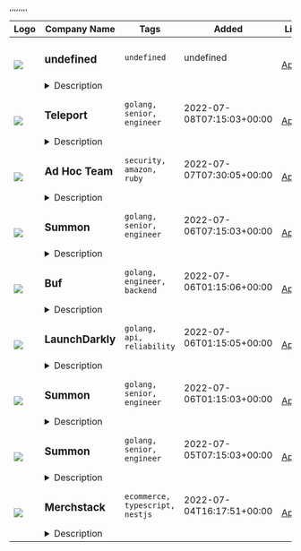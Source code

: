 <table><thead>
        <tr>
          <th>Logo</th>
          <th>Company Name</th>
          <th>Tags</th>
          <th>Added</th>
          <th>Link</th>
        </tr>
      </thead><tr>
            <td width="100" height="100" rowspan="2">
                <img src=undefined>
            </td>
            <td width="300">
                <h3>undefined</h3>
            </td>
            <td width="300">
                <code>undefined</code>
            </td>
            <td width="200">
            <text>undefined</text>
            </td>
            <td width="100" rowspan="2">
            <a href=undefined align="right" target="_blank">Apply</a>
            </td>
        </tr>
        <tr>
            <td colspan="3">
            <details><summary>Description</summary>
            undefined
            </details>
            </td>
        </tr>,<tr>
            <td width="100" height="100" rowspan="2">
                <img src=https://remoteOK.com/assets/logo-square.png>
            </td>
            <td width="300">
                <h3>Teleport</h3>
            </td>
            <td width="300">
                <code>golang, senior, engineer</code>
            </td>
            <td width="200">
            <text>2022-07-08T07:15:03+00:00</text>
            </td>
            <td width="100" rowspan="2">
            <a href=https://remoteOK.com/jobs/111576 align="right" target="_blank">Apply</a>
            </td>
        </tr>
        <tr>
            <td colspan="3">
            <details><summary>Description</summary>
            Oakland, United States - Teleport is an open core remote-first company headquartered in the San Francisco Bay Area, California. Our mission is to empower engineers to securely access any computing resource anywhere in the world.Modern computing environments are growing bigger and more comple...
            </details>
            </td>
        </tr>,<tr>
            <td width="100" height="100" rowspan="2">
                <img src=https://remoteok.com/assets/img/jobs/35020f146b306f9b2b7a4c461c93da801657157405.png>
            </td>
            <td width="300">
                <h3>Ad Hoc Team</h3>
            </td>
            <td width="300">
                <code>security, amazon, ruby</code>
            </td>
            <td width="200">
            <text>2022-07-07T07:30:05+00:00</text>
            </td>
            <td width="100" rowspan="2">
            <a href=https://remoteOK.com/jobs/111562 align="right" target="_blank">Apply</a>
            </td>
        </tr>
        <tr>
            <td colspan="3">
            <details><summary>Description</summary>
            <p><strong>This is a fully remote position.&nbsp;</strong></p><p><strong>Work on things that matter</strong><strong><br></strong><span style="font-weight: 400;">Ad Hoc is a digital services company that helps the federal government better serve people. Our teams use modern, agile methods to design and engineer government systems that connect Veterans with services, bring affordable health care to millions of people, and support important programs like Head Start. And as we work to make critical government services intuitive, accessible, and human-centered, weâre also changing how the government thinks about and uses technology. If you thrive on change, want to help close the gap between consumer expectations and government services, and can see the possibilities in ambiguity, then we want you here with us.&nbsp;</span></p><p><strong>What matters most</strong><span style="font-weight: 400;"><br></span><span style="font-weight: 400;">Ad Hoc operates according to our commitment to inclusivity, acceptance, accountability, and humility. We arenât heroes. We believe in missions larger than our individual selves and leave our egos at the door, learn from our mistakes, and iterate </span><span style="font-weight: 400;">in order to better serve the people in our country</span><span style="font-weight: 400;">. </span><span style="font-weight: 400;">We prioritize building teams that represent the diversity of the people our government serves.</span><span style="font-weight: 400;"> We love the challenge of government-size projects. We want to bring skills to federal agencies, help them better meet the needs of their users, and close the gap between consumer expectations and government.&nbsp;</span></p><p><strong>Built for a remote life</strong><span style="font-weight: 400;"><br></span><span style="font-weight: 400;">Ad Hoc is remote-first and remote-always. Weâve designed our culture, communications, and tools to support a nationwide distributed team since the beginning. Being remote by design allows Ad Hoc to be thoughtful and intentional about creating diverse teams and supporting them with a work environment that fits their lives. With a generous PTO policy and Slack channels for every interest (from bird watching to space nerds to parenting) our culture embraces the things happening in your life. Maybe you need to adjust your schedule to care for your family or take a bike ride. At Ad Hoc, thatâs embraced.&nbsp;</span></p><h2><em>What youâll do</em></h2><p><em><span style="font-weight: 400;">Our ideal Back End Software Engineer knows how to build large-scale production systems in modern agile environments. They write well-structured, tested, and secure code with little feedback or guidance. Theyâve designed and implemented reliable and maintainable APIs and built services that integrate with external dependencies. They can articulate how the thing they've built fits into a larger ecosystem. Theyâre not afraid of large, complex problems. They take an active role in planning and delivery efforts, drawing on their experience to suggest better approaches or alternatives. As an Ad Hoc Back End Engineer, youâll be:</span></em></p><ul><li style="font-weight: 400;"><em><span style="font-weight: 400;">Shipping software that impacts the lives of millions of people</span></em></li><li style="font-weight: 400;"><em><span style="font-weight: 400;">Using modern programming languages and frameworks to build scalable services that gracefully integrate with legacy systems</span></em></li><li style="font-weight: 400;"><em><span style="font-weight: 400;">Building and working with APIs to support both the digital services we deliver as well as third-party usage</span></em></li><li style="font-weight: 400;"><em><span style="font-weight: 400;">Using unit and integration testing to ensure systems work as intended</span></em></li><li style="font-weight: 400;"><em><span style="font-weight: 400;">Helping us continuously, iteratively improve</span></em></li></ul><h2><em>What we hope you'll bring</em></h2><ul><li style="font-weight: 400;"><em><span style="font-weight: 400;">Minimum 5 years of experience developing consumer-facing web applications, services, and APIs</span></em></li><li style="font-weight: 400;"><em><span style="font-weight: 400;">Experience developing web applications in Ruby on Rails, Java, Python, and/or GO</span></em></li><li style="font-weight: 400;"><em><span style="font-weight: 400;">Experience with Rest API development and maintenance</span></em></li><li style="font-weight: 400;"><em><span style="font-weight: 400;">Experience collaborating with external teams and stakeholders</span></em></li><li style="font-weight: 400;"><em><span style="font-weight: 400;">Understanding of the fundamental technologies of the web: HTTP, SSL, HTML, CSS, JavaScript, and APIs</span></em></li><li style="font-weight: 400;"><em><span style="font-weight: 400;">Experience and understanding of at least one agile methodology such as Scrum, XP, or SAFe.</span></em></li><li style="font-weight: 400;"><em><span style="font-weight: 400;">Experience with Amazon Web Services, in particular EC2, S3, and RDS.</span></em></li><li style="font-weight: 400;"><em><span style="font-weight: 400;">Solid spelling, grammar, and communication skills.</span></em></li></ul><h2><span style="font-weight: 400; font-size: 14px;">More than that, our ideal candidate wants to contribute to work that is bigger than themselves and wants to make a difference collaborating with their team. They care deeply about building better products, better relationships, and better trust in each interaction people have with their government. They believe in intuitive, easy-to-use government services. They collaborate well with designers, stakeholders, and other teams. They mentor and guide more junior engineers. Theyâre human-centered.</span></h2><p><span style="font-weight: 400;">And if you donât check every box on the list? That doesnât mean you canât help us in our mission to deliver critical government services. Talk to us!</span></p><h2><strong>Some basic requirements</strong></h2><ul><li style="font-weight: 400;"><span style="font-weight: 400;">All work must be conducted within the U.S., excluding U.S. territories. Some federal contracts require U.S. citizenship to be eligible for employment.</span></li><li style="font-weight: 400;"><span style="font-weight: 400;">You must be legally authorized to work in the U.S now and in the future without sponsorship.</span></li><li style="font-weight: 400;"><span style="font-weight: 400;">As a government contractor, you may be required to obtain a public trust security clearance.</span></li><li style="font-weight: 400;"><span style="font-weight: 400;">Some of our available roles are on federal contracts that require a degree or additional years of experience as a substitute.</span></li><li style="font-weight: 400;"><span style="font-weight: 400;">Our technical screening involves completing a homework assignment that is then graded blind to remove bias. We do not do tricky, unreliable whiteboarding tests. You can read more about our homework </span><a href="https://homework.adhoc.team/assignments/"><span style="font-weight: 400;">here</span></a><span style="font-weight: 400;">.</span></li></ul><p><span style="font-weight: 400;">Learn more about </span><a href="https://www.adhocteam.us/approach/engineering/"><span style="font-weight: 400;">engineering at Ad Hoc</span></a><span style="font-weight: 400;">.</span></p><h2><strong>Benefits</strong></h2><ul><li><span style="font-weight: 400;">Company-subsidized Health, Dental, and Vision Insurance</span></li><li><span style="font-weight: 400;">Use What You Need Vacation Policy</span></li><li>401K with employer match</li><li>Paid parental leave after one year of service</li><li>Continuing education/annual conference attendance stipend</li></ul><p>Ad Hoc LLC is an Equal Opportunity/Affirmative Action Employer. All qualified applicants will receive consideration for employment without regard to race, color, national origin, ancestry, sex, sexual orientation, gender identity or expression, religion, age, pregnancy, disability, work-related injury, covered veteran status, political ideology, marital status, or any other factor that the law protects from employment discrimination.&nbsp;&nbsp;&nbsp;</p><p><span style="font-weight: 400;">In support of theâ¯Colorado Equal Pay Transparency Act, and others like it across the country, Ad Hoc job descriptions feature the starting range we reasonably expect to pay to candidates who would join our team with little to no need for training on the responsibilities we've outlined above. Actual compensation is influenced by a wide range of factors including but not limited to skill set, level of experience, and responsibility. The range of starting pay for this role is $<em><strong>101,570 - $136,994</strong></em> and information on benefits offered is here. Our recruiters will be happy to answer any questions you may have, and we look forward to learning more about your salary requirements.</span></p>
            </details>
            </td>
        </tr>,<tr>
            <td width="100" height="100" rowspan="2">
                <img src=https://remoteOK.com/assets/logo-square.png>
            </td>
            <td width="300">
                <h3>Summon</h3>
            </td>
            <td width="300">
                <code>golang, senior, engineer</code>
            </td>
            <td width="200">
            <text>2022-07-06T07:15:03+00:00</text>
            </td>
            <td width="100" rowspan="2">
            <a href=https://remoteOK.com/jobs/111545 align="right" target="_blank">Apply</a>
            </td>
        </tr>
        <tr>
            <td colspan="3">
            <details><summary>Description</summary>
            Fully Remote (Americas timezones only), United States - Hires remotely in: North America â¢ South America â¢ Central AmericaRemote OnlyWe're building a unified developer experience to help software teams move faster and stay focused on achieving their goals. Over the past decades, software development has grown in imp...
            </details>
            </td>
        </tr>,<tr>
            <td width="100" height="100" rowspan="2">
                <img src=https://remoteOK.com/assets/logo-square.png>
            </td>
            <td width="300">
                <h3>Buf</h3>
            </td>
            <td width="300">
                <code>golang, engineer, backend</code>
            </td>
            <td width="200">
            <text>2022-07-06T01:15:06+00:00</text>
            </td>
            <td width="100" rowspan="2">
            <a href=https://remoteOK.com/jobs/111533 align="right" target="_blank">Apply</a>
            </td>
        </tr>
        <tr>
            <td colspan="3">
            <details><summary>Description</summary>
            Toronto, Canada - RemoteBuf is driving a new paradigm of APIs. Our team builds both open-source and commercial software that enables teams- whether they be small startups or the worldâs leading enterprises- to ingest, manage, and maintain their APIs systematically: a huge improvemen...
            </details>
            </td>
        </tr>,<tr>
            <td width="100" height="100" rowspan="2">
                <img src=https://remoteOK.com/assets/logo-square.png>
            </td>
            <td width="300">
                <h3>LaunchDarkly</h3>
            </td>
            <td width="300">
                <code>golang, api, reliability</code>
            </td>
            <td width="200">
            <text>2022-07-06T01:15:05+00:00</text>
            </td>
            <td width="100" rowspan="2">
            <a href=https://remoteOK.com/jobs/111532 align="right" target="_blank">Apply</a>
            </td>
        </tr>
        <tr>
            <td colspan="3">
            <details><summary>Description</summary>
            Oakland, United States - As a Backend Engineer, you will help us build features, design and implement API methods, and improve the performance and reliability of our systems. We're looking for someone who knows what it takes to deliver value to customers and takes pride in the quality of their ...
            </details>
            </td>
        </tr>,<tr>
            <td width="100" height="100" rowspan="2">
                <img src=https://remoteOK.com/assets/logo-square.png>
            </td>
            <td width="300">
                <h3>Summon</h3>
            </td>
            <td width="300">
                <code>golang, senior, engineer</code>
            </td>
            <td width="200">
            <text>2022-07-06T01:15:03+00:00</text>
            </td>
            <td width="100" rowspan="2">
            <a href=https://remoteOK.com/jobs/111530 align="right" target="_blank">Apply</a>
            </td>
        </tr>
        <tr>
            <td colspan="3">
            <details><summary>Description</summary>
            Fully Remote (Americas timezones only), United States - Hires remotely in: North America â¢ South America â¢ Central AmericaRemote OnlyWe're building a unified developer experience to help software teams move faster and stay focused on achieving their goals. Over the past decades, software development has grown in imp...
            </details>
            </td>
        </tr>,<tr>
            <td width="100" height="100" rowspan="2">
                <img src=https://remoteOK.com/assets/logo-square.png>
            </td>
            <td width="300">
                <h3>Summon</h3>
            </td>
            <td width="300">
                <code>golang, senior, engineer</code>
            </td>
            <td width="200">
            <text>2022-07-05T07:15:03+00:00</text>
            </td>
            <td width="100" rowspan="2">
            <a href=https://remoteOK.com/jobs/111512 align="right" target="_blank">Apply</a>
            </td>
        </tr>
        <tr>
            <td colspan="3">
            <details><summary>Description</summary>
            San Francisco, United States - Hires remotely in: North America â¢ South America â¢ Central AmericaRemote OnlyWe're building a unified developer experience to help software teams move faster and stay focused on achieving their goals. Over the past decades, software development has grown in imp...
            </details>
            </td>
        </tr>,<tr>
            <td width="100" height="100" rowspan="2">
                <img src=https://remoteOK.com/assets/img/jobs/719be6167564fc43e3ea37e75e0712711656929871.png>
            </td>
            <td width="300">
                <h3>Merchstack</h3>
            </td>
            <td width="300">
                <code>ecommerce, typescript, nestjs</code>
            </td>
            <td width="200">
            <text>2022-07-04T16:17:51+00:00</text>
            </td>
            <td width="100" rowspan="2">
            <a href=https://remoteOK.com/jobs/111502 align="right" target="_blank">Apply</a>
            </td>
        </tr>
        <tr>
            <td colspan="3">
            <details><summary>Description</summary>
            <p>Merchstack is looking for an experienced backend engineer to help architect, build, and evolve our SaaS product on the backend. Weâre seeking engineers who think about the backend in terms of systems, reuse, flexibility, and performance.</p><p>To succeed in this role, you will need a breadth of experience working in modelling data structures for data-rich applications, a passion for object-oriented design patterns and an unparalleled ability to think about individual work items, holistically across the design of the entire application.</p><h2>What youâll do</h2><ul><li>Design and implement new GraphQL queries and mutations to either meet customer demand or UI/UX requirements.</li><li>Contribute to the overall stability and performance of our application.</li><li>Optimize our application for maximum speed and scalability.</li><li>Build new data providers for Merchstack in the form of composable plugins.</li><li>Take ownership of dependencies in our code base i.e. ensuring that we are reasonably patched.</li><li>Work with the VP of Engineering to plan out new prospective pieces of work ahead of time, such as architectural design and infrastructure requirements.</li><li>Work with DevOps / DBA functions to ensure that new and existing features are being backed and observed by appropriate hardware/infrastructure.</li></ul><h2>The Stack</h2><ul><li>Typescript, NestJS</li><li>SQL / TypeORM</li><li>Apollo GraphQL</li><li>ElasticSearch</li><li>Redis</li><li>AWS / Elastic Kubernetes Service</li></ul><h2>What we look for</h2><ul><li>4+ years building object-oriented data-driven applications at scale.</li><li>Confident in leveraging relational data sources at scale, this includes but is not limited to a deep understanding of data cardinality, data structures and efficient client-side memory management for large datasets and fast-moving dimensions.</li><li>Experience leveraging IoC containers for dependency injection, with a full understanding of the 3 main dependency injection lifecycles.</li><li>Advanced Typescript knowledge and desire to use more advanced Typescript concepts to reduce boiler-plate.</li><li>Will not write O(n!) code.</li><li>Good understanding of Internet protocols: TCP/IP, HTTP, WebSocket and demonstratable web performance tuning skills</li><li>Knowledge of the software development lifecycle (version control, tooling, testing, etc.)</li><li>An active Github account, showcasing your own projects</li><li>Deep experience leveraging ORMs for data modelling and data access concerns. Should understand both the pros and cons of using an ORM vs. raw queries.</li><li>Has worked with one or all of the following: NestJS, TypeORM, Apollo GraphQL</li></ul><h2>Bonus points</h2><ul><li>Any experience in another exclusively OOP C-like language, for instance: C# or Java.</li><li>Elasticsearch</li><li>Functional understanding of service-based architecture.</li><li>Packaging container-based applications with an emphasis on small footprints.</li></ul><h2>About you</h2><ul><li>You are detail-oriented and focus on delivering seamless, reliable experiences.</li><li>You care about code quality and are committed to writing strongly typed, well-tested code.</li><li>You are intrinsically motivated, able to manage your time, and enjoy working with a distributed team across the globe.</li><li>You believe in asking for help and helping others when they ask, never throwing a problem over the wall</li><li>You approach problems with curiosity, creativity, and flexibility.</li><li>You strive to foster relationships in order ensure healthy debate.</li><li>You show gratitude and give back.</li></ul><h2>About Merchstack</h2><p>Merchstack partners with companies on their journey to build, launch, and scale modern eCommerce stores. We work with market-leading technologies and our own internal products to help our customers achieve ambitious digital experiences and unlock new growth opportunities. We are a remote-only company with employees all over the world, including the Philippines, the United States, Canada, Spain, and the United Kingdom. We are a small team with big ambitions and value people who are driven towards delivery and thrive on autonomy and trust.</p>
            </details>
            </td>
        </tr></table>